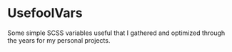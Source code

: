 # UsefoolVars
Some simple SCSS variables useful that I gathered and optimized through the years for my personal projects.
